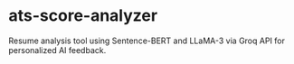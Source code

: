 # ats-score-analyzer
Resume analysis tool using Sentence-BERT and LLaMA-3 via Groq API for personalized AI feedback.
